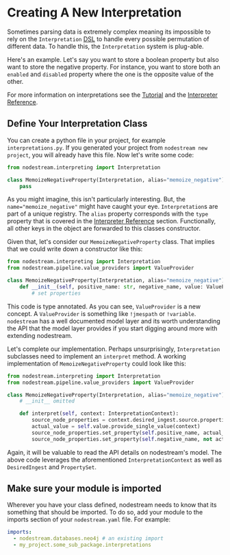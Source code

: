 # Creating A New Interpretation

Sometimes parsing data is extremely complex meaning its impossible to rely on the `Interpretation`
[DSL](https://en.wikipedia.org/wiki/Domain-specific_language) to handle every possible permutation of
different data. To handle this, the `Interpretation` system is plug-able.

Here's an example. Let's say you want to store a boolean property but also want to store the negative property.
For instance, you want to store both an `enabled` and `disabled` property where
the one is the opposite value of the other.

For more information on interpretations see the [Tutorial](../tutorial.md) and the [Interpreter Reference](../reference/interpreter.md).

## Define Your Interpretation Class

You can create a python file in your project, for example `interpretations.py`. If you generated your project from
`nodestream new project`, you will already have this file. Now let's write some code:

```python
from nodestream.interpreting import Interpretation

class MemoizeNegativeProperty(Interpretation, alias="memoize_negative"):
    pass
```

As you might imagine, this isn't particularly interesting. But, the `name="memoize_negative"` might have caught your eye.
`Interpretation`s are part of a unique registry. The `alias` property corresponds with the `type` property that is covered in
the [Interpreter Reference](../reference/interpreter.md) section. Functionally, all other keys in the object are forwarded to this classes constructor.

Given that, let's consider our `MemoizeNegativeProperty` class. That implies that we could write down a constructor like this:

```python
from nodestream.interpreting import Interpretation
from nodestream.pipeline.value_providers import ValueProvider

class MemoizeNegativeProperty(Interpretation, alias="memoize_negative"):
    def __init__(self, positive_name: str, negative_name, value: ValueProvider):
        # set properties
```

This code is type annotated. As you can see, `ValueProvider` is a new concept. A `ValueProvider` is something like `!jmespath` or
`!variable`. `nodestream` has a well documented model layer and its worth understanding the API that the model layer provides if you
start digging around more with extending nodestream.

Let's complete our implementation. Perhaps unsurprisingly, `Interpretation` subclasses need to implement an `interpret` method.
A working implementation of `MemoizeNegativeProperty` could look like this:

```python
from nodestream.interpreting import Interpretation
from nodestream.pipeline.value_providers import ValueProvider

class MemoizeNegativeProperty(Interpretation, alias="memoize_negative"):
    # __init__ omitted

    def interpret(self, context: InterpretationContext):
        source_node_properties = context.desired_ingest.source.properties
        actual_value = self.value.provide_single_value(context)
        source_node_properties.set_property(self.positive_name, actual_value)
        source_node_properties.set_property(self.negative_name, not actual_value)
```

Again, it will be valuable to read the API details on nodestream's model.
The above code leverages the aforementioned `InterpretationContext` as well as `DesiredIngest` and `PropertySet`.

## Make sure your module is imported

Wherever you have your class defined, nodestream needs to know that its something that should be imported. To do
so, add your module to the imports section of your `nodestream.yaml` file. For example:

```yaml
imports:
  - nodestream.databases.neo4j # an existing import
  - my_project.some_sub_package.interpretations
```
